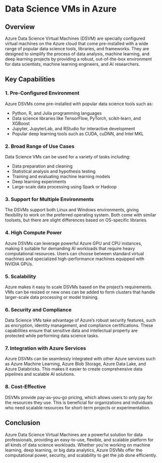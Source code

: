 
# Data Science VMs in Azure

## Overview

Azure Data Science Virtual Machines (DSVM) are specially configured virtual machines on the Azure cloud that come pre-installed with a wide range of popular data science tools, libraries, and frameworks. They are designed to simplify the process of data analysis, machine learning, and deep learning projects by providing a robust, out-of-the-box environment for data scientists, machine learning engineers, and AI researchers.

## Key Capabilities

### 1. Pre-Configured Environment

Azure DSVMs come pre-installed with popular data science tools such as:

- Python, R, and Julia programming languages
- Data science libraries like TensorFlow, PyTorch, scikit-learn, and XGBoost
- Jupyter, JupyterLab, and RStudio for interactive development
- Popular deep learning tools such as CUDA, cuDNN, and Intel MKL

### 2. Broad Range of Use Cases

Data Science VMs can be used for a variety of tasks including:

- Data preparation and cleaning
- Statistical analysis and hypothesis testing
- Training and evaluating machine learning models
- Deep learning experiments
- Large-scale data processing using Spark or Hadoop

### 3. Support for Multiple Environments

The DSVMs support both Linux and Windows environments, giving flexibility to work on the preferred operating system. Both come with similar toolsets, but there are slight differences based on OS-specific libraries.

### 4. High Compute Power

Azure DSVMs can leverage powerful Azure GPU and CPU instances, making it suitable for demanding AI workloads that require heavy computational resources. Users can choose between standard virtual machines and specialized high-performance machines equipped with NVIDIA GPUs.

### 5. Scalability

Azure makes it easy to scale DSVMs based on the project’s requirements. VMs can be resized or new ones can be added to form clusters that handle larger-scale data processing or model training.

### 6. Security and Compliance

Data Science VMs take advantage of Azure’s robust security features, such as encryption, identity management, and compliance certifications. These capabilities ensure that sensitive data and intellectual property are protected while performing data science tasks.

### 7. Integration with Azure Services

Azure DSVMs can be seamlessly integrated with other Azure services such as Azure Machine Learning, Azure Blob Storage, Azure Data Lake, and Azure Databricks. This makes it easier to create comprehensive data pipelines and scalable AI solutions.

### 8. Cost-Effective

DSVMs provide pay-as-you-go pricing, which allows users to only pay for the resources they use. This is beneficial for organizations and individuals who need scalable resources for short-term projects or experimentation.

## Conclusion

Azure Data Science Virtual Machines are a powerful solution for data professionals, providing an easy-to-use, flexible, and scalable platform for all kinds of data science workloads. Whether you're working on machine learning, deep learning, or big data analytics, Azure DSVMs offer the computational power, security, and scalability to get the job done efficiently.
